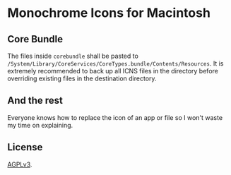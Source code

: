 # Monochrome Icons for Macintosh

## Core Bundle

The files inside `corebundle` shall be pasted to `/System/Library/CoreServices/CoreTypes.bundle/Contents/Resources`. It is extremely recommended to back up all ICNS files in the directory before overriding existing files in the destination directory.

## And the rest

Everyone knows how to replace the icon of an app or file so I won't waste my time on explaining.

## License

[AGPLv3](https://www.gnu.org/licenses/agpl-3.0.html).
